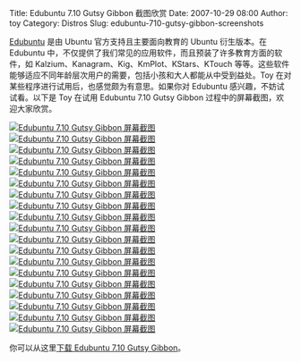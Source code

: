 Title: Edubuntu 7.10 Gutsy Gibbon 截图欣赏
Date: 2007-10-29 08:00
Author: toy
Category: Distros
Slug: edubuntu-710-gutsy-gibbon-screenshots

[Edubuntu](http://www.edubuntu.org/) 是由 Ubuntu
官方支持且主要面向教育的 Ubuntu 衍生版本。在 Edubuntu
中，不仅提供了我们常见的应用软件，而且预装了许多教育方面的软件，如
Kalzium、Kanagram、Kig、KmPlot、KStars、KTouch
等等。这些软件能够适应不同年龄层次用户的需要，包括小孩和大人都能从中受到益处。Toy
在对某些程序进行试用后，也感觉颇为有意思。如果你对 Edubuntu
感兴趣，不妨试试看。以下是 Toy 在试用 Edubuntu 7.10 Gutsy Gibbon
过程中的屏幕截图，欢迎大家欣赏。

[![Edubuntu 7.10 Gutsy Gibbon
屏幕截图](http://i.linuxtoy.org/i/edubuntu710/booting-thumb.jpg)](http://i.linuxtoy.org/i/edubuntu710/booting.jpg)  
[![Edubuntu 7.10 Gutsy Gibbon
屏幕截图](http://i.linuxtoy.org/i/edubuntu710/desktop-thumb.jpg)](http://i.linuxtoy.org/i/edubuntu710/desktop.jpg)[![Edubuntu
7.10 Gutsy Gibbon
屏幕截图](http://i.linuxtoy.org/i/edubuntu710/desktop-menu-thumb.jpg)](http://i.linuxtoy.org/i/edubuntu710/desktop-menu.jpg)[![Edubuntu
7.10 Gutsy Gibbon
屏幕截图](http://i.linuxtoy.org/i/edubuntu710/file-browser-thumb.jpg)](http://i.linuxtoy.org/i/edubuntu710/file-browser.jpg)  
[![Edubuntu 7.10 Gutsy Gibbon
屏幕截图](http://i.linuxtoy.org/i/edubuntu710/gcompris-thumb.jpg)](http://i.linuxtoy.org/i/edubuntu710/gcompris.jpg)[![Edubuntu
7.10 Gutsy Gibbon
屏幕截图](http://i.linuxtoy.org/i/edubuntu710/kalzium-thumb.jpg)](http://i.linuxtoy.org/i/edubuntu710/kalzium.jpg)[![Edubuntu
7.10 Gutsy Gibbon
屏幕截图](http://i.linuxtoy.org/i/edubuntu710/kanagram-thumb.jpg)](http://i.linuxtoy.org/i/edubuntu710/kanagram.jpg)  
[![Edubuntu 7.10 Gutsy Gibbon
屏幕截图](http://i.linuxtoy.org/i/edubuntu710/kbruch-thumb.jpg)](http://i.linuxtoy.org/i/edubuntu710/kbruch.jpg)[![Edubuntu
7.10 Gutsy Gibbon
屏幕截图](http://i.linuxtoy.org/i/edubuntu710/keduca-thumb.jpg)](http://i.linuxtoy.org/i/edubuntu710/keduca.jpg)[![Edubuntu
7.10 Gutsy Gibbon
屏幕截图](http://i.linuxtoy.org/i/edubuntu710/khangman-thumb.jpg)](http://i.linuxtoy.org/i/edubuntu710/khangman.jpg)  
[![Edubuntu 7.10 Gutsy Gibbon
屏幕截图](http://i.linuxtoy.org/i/edubuntu710/kig-thumb.jpg)](http://i.linuxtoy.org/i/edubuntu710/kig.jpg)[![Edubuntu
7.10 Gutsy Gibbon
屏幕截图](http://i.linuxtoy.org/i/edubuntu710/kmplot-thumb.jpg)](http://i.linuxtoy.org/i/edubuntu710/kmplot.jpg)[![Edubuntu
7.10 Gutsy Gibbon
屏幕截图](http://i.linuxtoy.org/i/edubuntu710/kpercentage-thumb.jpg)](http://i.linuxtoy.org/i/edubuntu710/kpercentage.jpg)  
[![Edubuntu 7.10 Gutsy Gibbon
屏幕截图](http://i.linuxtoy.org/i/edubuntu710/kstars-thumb.jpg)](http://i.linuxtoy.org/i/edubuntu710/kstars.jpg)[![Edubuntu
7.10 Gutsy Gibbon
屏幕截图](http://i.linuxtoy.org/i/edubuntu710/ktouch-thumb.jpg)](http://i.linuxtoy.org/i/edubuntu710/ktouch.jpg)[![Edubuntu
7.10 Gutsy Gibbon
屏幕截图](http://i.linuxtoy.org/i/edubuntu710/kturtle-thumb.jpg)](http://i.linuxtoy.org/i/edubuntu710/kturtle.jpg)  
[![Edubuntu 7.10 Gutsy Gibbon
屏幕截图](http://i.linuxtoy.org/i/edubuntu710/kverbos-thumb.jpg)](http://i.linuxtoy.org/i/edubuntu710/kverbos.jpg)[![Edubuntu
7.10 Gutsy Gibbon
屏幕截图](http://i.linuxtoy.org/i/edubuntu710/kvoctrain-thumb.jpg)](http://i.linuxtoy.org/i/edubuntu710/kvoctrain.jpg)[![Edubuntu
7.10 Gutsy Gibbon
屏幕截图](http://i.linuxtoy.org/i/edubuntu710/kwordquiz-thumb.jpg)](http://i.linuxtoy.org/i/edubuntu710/kwordquiz.jpg)

你可以从这里[下载 Edubuntu 7.10 Gutsy
Gibbon](http://www.edubuntu.org/Download)。
